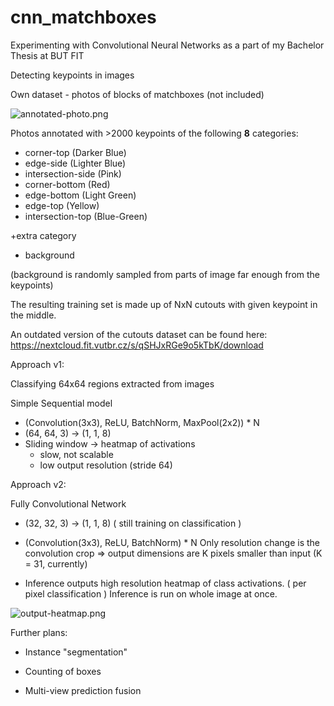 # cnn_matchboxes

Experimenting with Convolutional Neural Networks as a part of my Bachelor Thesis at BUT FIT

Detecting keypoints in images

Own dataset - photos of blocks of matchboxes (not included)

![annotated-photo.png](https://i.imgur.com/ntyj3CR.png)

Photos annotated with >2000 keypoints of the following **8** categories:
* corner-top  (Darker Blue)
* edge-side   (Lighter Blue)
* intersection-side  (Pink)
* corner-bottom  (Red)
* edge-bottom  (Light Green)
* edge-top   (Yellow)
* intersection-top (Blue-Green)

+extra category
* background

(background is randomly sampled from parts of image far enough from the keypoints)

The resulting training set is made up of NxN cutouts with given keypoint in the middle.

An outdated version of the cutouts dataset can be found here: https://nextcloud.fit.vutbr.cz/s/qSHJxRGe9o5kTbK/download


Approach v1:

Classifying 64x64 regions extracted from images

Simple Sequential model
- (Convolution(3x3), ReLU, BatchNorm, MaxPool(2x2)) * N
- (64, 64, 3) -> (1, 1, 8)
- Sliding window -> heatmap of activations
  - slow, not scalable
  - low output resolution (stride 64)

Approach v2:

Fully Convolutional Network

- (32, 32, 3) -> (1, 1, 8)
( still training on classification )

- (Convolution(3x3), ReLU, BatchNorm) * N
  Only resolution change is the convolution crop
  => output dimensions are K pixels smaller than input (K = 31, currently)
  
- Inference outputs high resolution heatmap of class activations.
  ( per pixel classification )
  Inference is run on whole image at once.

![output-heatmap.png](https://lh4.googleusercontent.com/Acxpa6797yTrwP3wLLgbt0L0Z-HzTCxd65AQ83dDe5WchKmzWOcApwktG7xhG3Z5Vy9MTh2MTAVQNkYKf04FheizYsE4FxWsntm4bG9H=s1000)

Further plans:

- Instance "segmentation"

- Counting of boxes

- Multi-view prediction fusion
